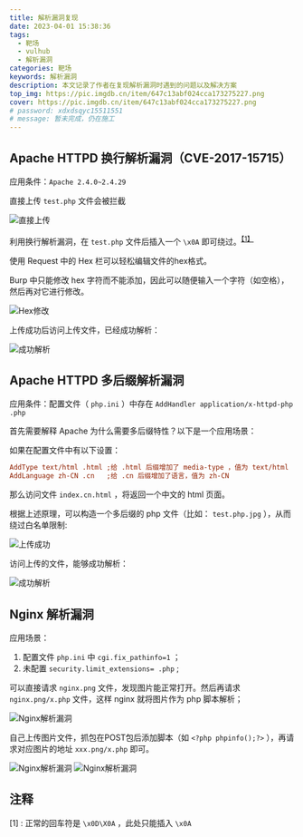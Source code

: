 ```yaml
---
title: 解析漏洞复现
date: 2023-04-01 15:38:36
tags:
  - 靶场
  - vulhub
  - 解析漏洞
categories: 靶场
keywords: 解析漏洞
description: 本文记录了作者在复现解析漏洞时遇到的问题以及解决方案
top_img: https://pic.imgdb.cn/item/647c13abf024cca173275227.png
cover: https://pic.imgdb.cn/item/647c13abf024cca173275227.png
# password: xdxdsqyc15511551
# message: 暂未完成，仍在施工
---
```



## Apache HTTPD 换行解析漏洞（CVE-2017-15715）


应用条件：`Apache 2.4.0~2.4.29`

直接上传 `test.php` 文件会被拦截

![直接上传](https://pic.imgdb.cn/item/647c139ff024cca173273bbd.png)

利用换行解析漏洞，在 `test.php` 文件后插入一个 `\x0A` 即可绕过。<sup>[【1】](#注释)</sup>

使用 Request 中的 Hex 栏可以轻松编辑文件的hex格式。

Burp 中只能修改 hex 字符而不能添加，因此可以随便输入一个字符（如空格），然后再对它进行修改。

![Hex修改](https://pic.imgdb.cn/item/647c13a0f024cca173273ce7.png)

上传成功后访问上传文件，已经成功解析：

![成功解析](https://pic.imgdb.cn/item/647c13a0f024cca173273d03.png)

## Apache HTTPD 多后缀解析漏洞


应用条件：配置文件（ `php.ini` ）中存在 `AddHandler application/x-httpd-php .php`

首先需要解释 Apache 为什么需要多后缀特性？以下是一个应用场景：

如果在配置文件中有以下设置：

``` ini
AddType text/html .html ;给 .html 后缀增加了 media-type ，值为 text/html
AddLanguage zh-CN .cn   ;给 .cn 后缀增加了语言，值为 zh-CN
```

那么访问文件 `index.cn.html` ，将返回一个中文的 html 页面。

根据上述原理，可以构造一个多后缀的 php 文件（比如： `test.php.jpg` ），从而绕过白名单限制:

![上传成功](https://pic.imgdb.cn/item/647c13a0f024cca173273d15.png)

访问上传的文件，能够成功解析：

![成功解析](https://pic.imgdb.cn/item/647c13a0f024cca173273e16.png)

## Nginx 解析漏洞


应用场景：

1. 配置文件 `php.ini` 中 `cgi.fix_pathinfo=1` ； 
2. 未配置 `security.limit_extensions= .php` ;


可以直接请求 `nginx.png` 文件，发现图片能正常打开。然后再请求 `nginx.png/x.php` 文件，这样 nginx 就将图片作为 php 脚本解析；

![Nginx解析漏洞](https://pic.imgdb.cn/item/647c13a1f024cca173273e3e.png)

自己上传图片文件，抓包在POST包后添加脚本（如 `<?php phpinfo();?>` ），再请求对应图片的地址 `xxx.png/x.php` 即可。

![Nginx解析漏洞](https://pic.imgdb.cn/item/647c13a1f024cca173273e65.png)
![Nginx解析漏洞](https://pic.imgdb.cn/item/647c13a1f024cca173273ec6.png)

## 注释

[1] : 正常的回车符是 `\x0D\X0A` ，此处只能插入 `\x0A`